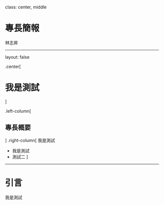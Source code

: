 class: center, middle

# 專長簡報 

林志昇 

---

layout: false

.center[
  # 我是測試
]

.left-column[
  ## 專長概要
]
.right-column[
  我是測試
  - 我是測試
  - 測試二
]

---

# 引言

我是測試 